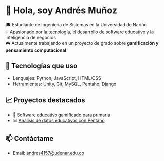 # 👋 Hola, soy Andrés Muñoz

🎓 Estudiante de Ingeniería de Sistemas en la Universidad de Nariño  
💡 Apasionado por la tecnología, el desarrollo de software educativo y la inteligencia de negocios  
🎮 Actualmente trabajando en un proyecto de grado sobre **gamificación y pensamiento computacional**  

## 🧰 Tecnologías que uso

- Lenguajes: Python, JavaScript, HTML/CSS
- Herramientas: Unity, Git, MySQL, Pentaho, Django

## 📈 Proyectos destacados

- 🧠 [Software educativo gamificado para primaria](https://github.com/usuario/proyecto-gamificacion)
- 📊 [Análisis de datos educativos con Pentaho](https://github.com/usuario/pentaho-educacion)

## 📫 Contáctame

- Email: andres4157@udenar.edu.co
